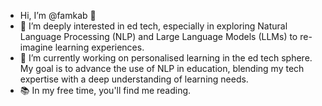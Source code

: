 - Hi, I’m @famkab 👋 
- 👀 I’m deeply interested in ed tech, especially in exploring Natural Language Processing (NLP) and Large Language Models (LLMs) to re-imagine learning experiences.
- 🌱 I’m currently working on personalised learning in the ed tech sphere. My goal is to advance the use of NLP in education, blending my tech expertise with a deep understanding of learning needs.
- 📚 In my free time, you'll find me reading.

<!--- # - 💞️ I’m looking to collaborate on a super cool algorithm project! 😉
# - 📫 How to reach me ... --->

<!---
famkab/famkab is a ✨ special ✨ repository because its `README.md` (this file) appears on your GitHub profile.
You can click the Preview link to take a look at your changes.
--->

